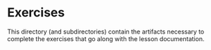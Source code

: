 # Exercises

This directory (and subdirectories) contain the artifacts necessary to complete the exercises that go along with the lesson documentation.
